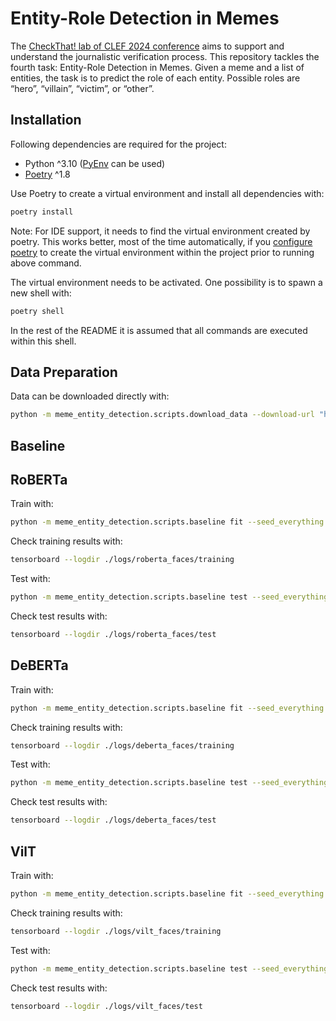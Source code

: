 # Entity-Role Detection in Memes

The [CheckThat! lab of CLEF 2024 conference](https://checkthat.gitlab.io/clef2024/) aims to support and understand the journalistic verification process. This repository tackles the fourth task: Entity-Role Detection in Memes. Given a meme and a list of entities, the task is to predict the role of each entity. Possible roles are “hero”, “villain”, “victim”, or “other”.

## Installation

Following dependencies are required for the project: 

* Python ^3.10 ([PyEnv](https://github.com/pyenv/pyenv) can be used)
* [Poetry](https://python-poetry.org/) ^1.8

Use Poetry to create a virtual environment and install all dependencies with:

```bash
poetry install
```

Note: For IDE support, it needs to find the virtual environment created by poetry. This works better, most of the time automatically, if you [configure poetry](https://python-poetry.org/docs/configuration/#virtualenvsin-project) to create the virtual environment within the project prior to running above command.

The virtual environment needs to be activated. One possibility is to spawn a new shell with: 

```bash
poetry shell
```

In the rest of the README it is assumed that all commands are executed within this shell.

## Data Preparation

Data can be downloaded directly with:

```bash
python -m meme_entity_detection.scripts.download_data --download-url "https://drive.usercontent.google.com/download?id=1Dqma78ofOAlVnaCehfjToJXFsFfiQUbX&export=download&confirm=t" --output-path "."
```

## Baseline 

## RoBERTa

Train with:
```bash
python -m meme_entity_detection.scripts.baseline fit --seed_everything 4 --data.batch_size 32 --data.data_dir "./data/HVVMemes" --data.ocr_type "GPT-4o" --model.lr 0.00001 --model.backbone meme_entity_detection.model.RobertaModel --trainer.max_epochs 12 --trainer.accumulate_grad_batches 1 --trainer.precision "bf16-mixed" --trainer.logger TensorBoardLogger --trainer.logger.save_dir ./logs/roberta_faces/training  --config configs/config.yaml 
```

Check training results with:
```bash
tensorboard --logdir ./logs/roberta_faces/training
```

Test with:
```bash
python -m meme_entity_detection.scripts.baseline test --seed_everything 4 --data.batch_size 32 --data.data_dir "./data/HVVMemes" --data.ocr_type "GPT-4o" --model.lr 0.00001 --model.backbone meme_entity_detection.model.RobertaModel --trainer.max_epochs 12 --trainer.accumulate_grad_batches 1 --trainer.precision "bf16-mixed" --trainer.logger TensorBoardLogger --trainer.logger.save_dir ./logs/roberta_faces/test  --config configs/config.yaml --ckpt_path ./logs/roberta_faces/training/lightning_logs/version_<version>/checkpoints/best-checkpoint.ckpt
```

Check test results with:
```bash
tensorboard --logdir ./logs/roberta_faces/test
```

## DeBERTa

Train with:
```bash
python -m meme_entity_detection.scripts.baseline fit --seed_everything 4 --data.batch_size 16 --data.data_dir "./data/HVVMemes" --data.ocr_type "GPT-4o" --model.lr 0.00001 --model.backbone meme_entity_detection.model.DebertaModel --trainer.max_epochs 12 --trainer.accumulate_grad_batches 1 --trainer.precision "bf16-mixed" --trainer.logger TensorBoardLogger --trainer.logger.save_dir ./logs/deberta_faces/training  --config configs/config.yaml 
```

Check training results with:
```bash
tensorboard --logdir ./logs/deberta_faces/training
```

Test with:
```bash
python -m meme_entity_detection.scripts.baseline test --seed_everything 4 --data.batch_size 16 --data.data_dir "./data/HVVMemes" --data.ocr_type "GPT-4o" --model.lr 0.00001 --model.backbone meme_entity_detection.model.DebertaModel --trainer.max_epochs 12 --trainer.accumulate_grad_batches 1 --trainer.precision "bf16-mixed" --trainer.logger TensorBoardLogger --trainer.logger.save_dir ./logs/deberta_faces/test  --config configs/config.yaml --ckpt_path ./logs/deberta_faces/training/lightning_logs/version_<version>/checkpoints/best-checkpoint.ckpt
```

Check test results with:
```bash
tensorboard --logdir ./logs/deberta_faces/test
```

## VilT

Train with:
```bash
python -m meme_entity_detection.scripts.baseline fit --seed_everything 4 --data.batch_size 32 --data.data_dir "./data/HVVMemes" --model.lr 0.00008 --model.backbone meme_entity_detection.model.ViltModel --trainer.max_epochs 12 --trainer.accumulate_grad_batches 1 --trainer.precision "bf16-mixed" --trainer.logger TensorBoardLogger --trainer.logger.save_dir ./logs/vilt_faces/training  --config configs/config.yaml 
```

Check training results with:
```bash
tensorboard --logdir ./logs/vilt_faces/training
```

Test with:
```bash
python -m meme_entity_detection.scripts.baseline test --seed_everything 4 --data.batch_size 32 --data.data_dir "./data/HVVMemes" --model.lr 0.00008 --model.backbone meme_entity_detection.model.ViltModel --trainer.max_epochs 12 --trainer.accumulate_grad_batches 1 --trainer.precision "bf16-mixed" --trainer.logger TensorBoardLogger --trainer.logger.save_dir ./logs/vilt_faces/test  --config configs/config.yaml --ckpt_path ./logs/vilt_faces/training/lightning_logs/version_<version>/checkpoints/best-checkpoint.ckpt
```

Check test results with:
```bash
tensorboard --logdir ./logs/vilt_faces/test
```
